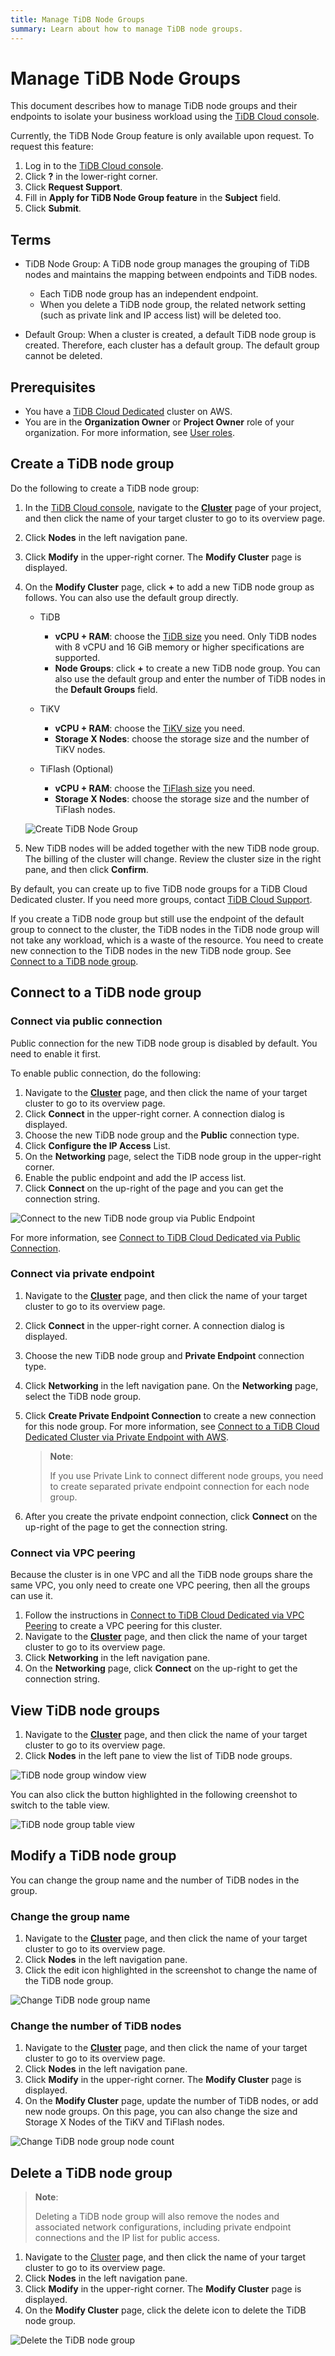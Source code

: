 ```yaml
---
title: Manage TiDB Node Groups
summary: Learn about how to manage TiDB node groups.
---
```


# Manage TiDB Node Groups

This document describes how to manage TiDB node groups and their endpoints to isolate your business workload using the [TiDB Cloud console](https://tidbcloud.com/). 

Currently, the TiDB Node Group feature is only available upon request. To request this feature:

1. Log in to the [TiDB Cloud console](https://tidbcloud.com/).
2. Click **?** in the lower-right corner.
3. Click **Request Support**. 
4. Fill in **Apply for TiDB Node Group feature** in the **Subject** field.
5. Click **Submit**.

## Terms

- TiDB Node Group: A TiDB node group manages the grouping of TiDB nodes and maintains the mapping between endpoints and TiDB nodes.

    - Each TiDB node group has an independent endpoint. 
    - When you delete a TiDB node group, the related network setting (such as private link and IP access list) will be deleted too. 

- Default Group: When a cluster is created, a default TiDB node group is created. Therefore, each cluster has a default group. The default group cannot be deleted. 

## Prerequisites

- You have a [TiDB Cloud Dedicated](/tidb-cloud/select-cluster-tier.md#tidb-cloud-dedicated) cluster on AWS.
- You are in the **Organization Owner** or **Project Owner** role of your organization. For more information, see [User roles](/tidb-cloud/manage-user-access.md#user-roles).

## Create a TiDB node group

Do the following to create a TiDB node group:

1. In the [TiDB Cloud console](https://tidbcloud.com/), navigate to the [**Cluster**](https://tidbcloud.com/console/clusters) page of your project, and then click the name of your target cluster to go to its overview page.
2. Click **Nodes** in the left navigation pane.
3. Click **Modify** in the upper-right corner. The **Modify Cluster** page is displayed.
4. On the **Modify Cluster** page, click **+** to add a new TiDB node group as follows. You can also use the default group directly.

    - TiDB
        - **vCPU + RAM**: choose the [TiDB size](/tidb-cloud/size-your-cluster.md#size-tidb) you need. Only TiDB nodes with 8 vCPU and 16 GiB memory or higher specifications are supported.
        - **Node Groups**: click **+** to create a new TiDB node group. You can also use the default group and enter the number of TiDB nodes in the **Default Groups** field.
    
    - TiKV
        - **vCPU + RAM**: choose the [TiKV size](/tidb-cloud/size-your-cluster.md#size-tikv) you need.
        - **Storage X Nodes**: choose the storage size and the number of TiKV nodes.
    
    - TiFlash (Optional)
        - **vCPU + RAM**: choose the [TiFlash size](/tidb-cloud/size-your-cluster.md#size-tiflash) you need.
        - **Storage X Nodes**: choose the storage size and the number of TiFlash nodes.

    ![Create TiDB Node Group](/media/tidb-cloud/tidb-node-group-create.png)

5. New TiDB nodes will be added together with the new TiDB node group. The billing of the cluster will change. Review the cluster size in the right pane, and then click **Confirm**.

By default, you can create up to five TiDB node groups for a TiDB Cloud Dedicated cluster. If you need more groups, contact [TiDB Cloud Support](/tidb-cloud/tidb-cloud-support.md). 

If you create a TiDB node group but still use the endpoint of the default group to connect to the cluster, the TiDB nodes in the TiDB node group will not take any workload, which is a waste of the resource. You need to create new connection to the TiDB nodes in the new TiDB node group. See [Connect to a TiDB node group](#connect-to-a-tidb-node-group).

## Connect to a TiDB node group

### Connect via public connection

Public connection for the new TiDB node group is disabled by default. You need to enable it first.

To enable public connection, do the following:

1. Navigate to the [**Cluster**](https://tidbcloud.com/console/clusters) page, and then click the name of your target cluster to go to its overview page.
2. Click **Connect** in the upper-right corner. A connection dialog is displayed.
3. Choose the new TiDB node group and the **Public** connection type.
4. Click **Configure the IP Access** List.
5. On the **Networking** page, select the TiDB node group in the upper-right corner.
6. Enable the public endpoint and add the IP access list.
7. Click **Connect** on the up-right of the page and you can get the connection string. 

![Connect to the new TiDB node group via Public Endpoint](/media/tidb-cloud/tidb-node-group-connect-public-endpoint.png)

For more information, see [Connect to TiDB Cloud Dedicated via Public Connection](/tidb-cloud/connect-via-standard-connection.md).

### Connect via private endpoint

1. Navigate to the [**Cluster**](https://tidbcloud.com/console/clusters) page, and then click the name of your target cluster to go to its overview page.
2. Click **Connect** in the upper-right corner. A connection dialog is displayed.
3. Choose the new TiDB node group and **Private Endpoint** connection type.
4. Click **Networking** in the left navigation pane. On the **Networking** page, select the TiDB node group.
5. Click **Create Private Endpoint Connection** to create a new connection for this node group. For more information, see [Connect to a TiDB Cloud Dedicated Cluster via Private Endpoint with AWS](/tidb-cloud/set-up-private-endpoint-connections.md).

    > **Note**:
    >
    > If you use Private Link to connect different node groups, you need to create separated private endpoint connection for each node group. 

6. After you create the private endpoint connection, click **Connect** on the up-right of the page to get the connection string. 

### Connect via VPC peering

Because the cluster is in one VPC and all the TiDB node groups share the same VPC, you only need to create one VPC peering, then all the groups can use it. 

1. Follow the instructions in [Connect to TiDB Cloud Dedicated via VPC Peering](/tidb-cloud/set-up-vpc-peering-connections.md) to create a VPC peering for this cluster. 
2. Navigate to the [**Cluster**](https://tidbcloud.com/console/clusters) page, and then click the name of your target cluster to go to its overview page.
3. Click **Networking** in the left navigation pane. 
4. On the **Networking** page, click **Connect** on the up-right to get the connection string. 

## View TiDB node groups

1. Navigate to the [**Cluster**](https://tidbcloud.com/console/clusters) page, and then click the name of your target cluster to go to its overview page.
2. Click **Nodes** in the left pane to view the list of TiDB node groups.

![TiDB node group window view](/media/tidb-cloud/tidb-node-group-window-view.png)

You can also click the button highlighted in the following creenshot to switch to the table view.

![TiDB node group table view](/media/tidb-cloud/tidb-node-group-table-view.png)

## Modify a TiDB node group

You can change the group name and the number of TiDB nodes in the group.

### Change the group name

1. Navigate to the [**Cluster**](https://tidbcloud.com/console/clusters) page, and then click the name of your target cluster to go to its overview page.
2. Click **Nodes** in the left navigation pane.
3. Click the edit icon highlighted in the screenshot to change the name of the TiDB node group.

![Change TiDB node group name](/media/tidb-cloud/tidb-node-group-change-name.png)

### Change the number of TiDB nodes

1. Navigate to the [**Cluster**](https://tidbcloud.com/console/clusters) page, and then click the name of your target cluster to go to its overview page.
2. Click **Nodes** in the left navigation pane.
3. Click **Modify** in the upper-right corner. The **Modify Cluster** page is displayed.
4. On the **Modify Cluster** page, update the number of TiDB nodes, or add new node groups. On this page, you can also change the size and Storage X Nodes of the TiKV and TiFlash nodes.

![Change TiDB node group node count](/media/tidb-cloud/tidb-node-group-change-node-count.png)

## Delete a TiDB node group

> **Note**:
>
> Deleting a TiDB node group will also remove the nodes and associated network configurations, including private endpoint connections and the IP list for public access.

1. Navigate to the [Cluster](https://tidbcloud.com/console/clusters) page, and then click the name of your target cluster to go to its overview page.
2. Click **Nodes** in the left navigation pane.
3. Click **Modify** in the upper-right corner. The **Modify Cluster** page is displayed.
4. On the **Modify Cluster** page, click the delete icon to delete the TiDB node group. 

![Delete the TiDB node group](/media/tidb-cloud/tidb-node-group-delete.png)
